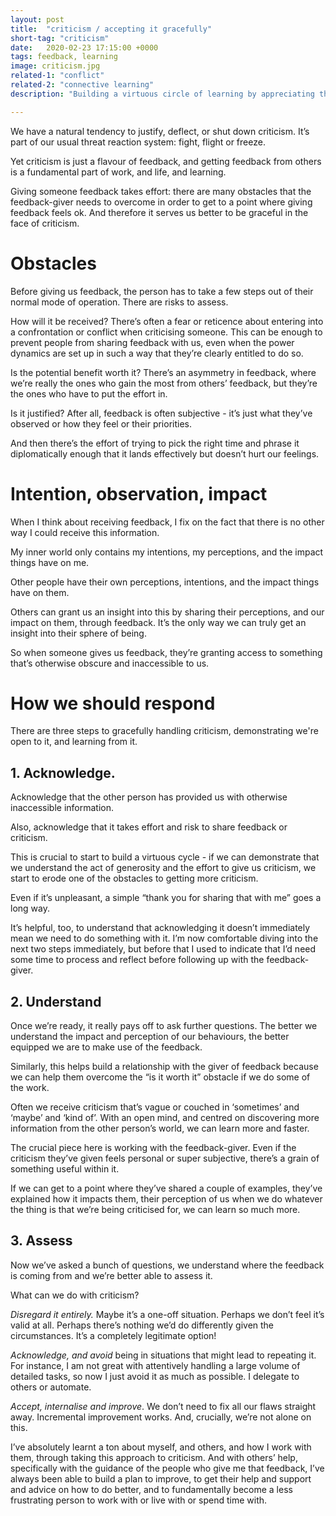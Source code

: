 ```yaml
---
layout: post
title:  "criticism / accepting it gracefully"
short-tag: "criticism"
date:   2020-02-23 17:15:00 +0000
tags: feedback, learning
image: criticism.jpg
related-1: "conflict"
related-2: "connective learning"
description: "Building a virtuous circle of learning by appreciating the criticism we get."

---
```


We have a natural tendency to justify, deflect, or shut down criticism. It’s part of our usual threat reaction system: fight, flight or freeze.

Yet criticism is just a flavour of feedback, and getting feedback from others is a fundamental part of work, and life, and learning.

Giving someone feedback takes effort: there are many obstacles that the feedback-giver needs to overcome in order to get to a point where giving feedback feels ok. And therefore it serves us better to be graceful in the face of criticism.

# Obstacles

Before giving us feedback, the person has to take a few steps out of their normal mode of operation. There are risks to assess.

How will it be received? There’s often a fear or reticence about entering into a confrontation or conflict when criticising someone. This can be enough to prevent people from sharing feedback with us, even when the power dynamics are set up in such a way that they’re clearly entitled to do so.

Is the potential benefit worth it? There’s an asymmetry in feedback, where we’re really the ones who gain the most from others’ feedback, but they’re the ones who have to put the effort in.

Is it justified? After all, feedback is often subjective - it’s just what they’ve observed or how they feel or their priorities.

And then there’s the effort of trying to pick the right time and phrase it diplomatically enough that it lands effectively but doesn’t hurt our feelings.

# Intention, observation, impact

When I think about receiving feedback, I fix on the fact that there is no other way I could receive this information.

My inner world only contains my intentions, my perceptions, and the impact things have on me.

Other people have their own perceptions, intentions, and the impact things have on them. 

Others can grant us an insight into this by sharing their perceptions, and our impact on them, through feedback. It’s the only way we can truly get an insight into their sphere of being.

So when someone gives us feedback, they’re granting access to something that’s otherwise obscure and inaccessible to us.

# How we should respond

There are three steps to gracefully handling criticism, demonstrating we're open to it, and learning from it.

## 1. Acknowledge.

Acknowledge that the other person has provided us with otherwise inaccessible information.

Also, acknowledge that it takes effort and risk to share feedback or criticism.

This is crucial to start to build a virtuous cycle - if we can demonstrate that we understand the act of generosity and the effort to give us criticism, we start to erode one of the obstacles to getting more criticism.

Even if it’s unpleasant, a simple “thank you for sharing that with me” goes a long way.

It’s helpful, too, to understand that acknowledging it doesn’t immediately mean we need to do something with it. I’m now comfortable diving into the next two steps immediately, but before that I used to indicate that I’d need some time to process and reflect before following up with the feedback-giver.

## 2. Understand

Once we’re ready, it really pays off to ask further questions. The better we understand the impact and perception of our behaviours, the better equipped we are to make use of the feedback.

Similarly, this helps build a relationship with the giver of feedback because we can help them overcome the “is it worth it” obstacle if we do some of the work.

Often we receive criticism that’s vague or couched in ‘sometimes’ and ‘maybe’ and ‘kind of’. With an open mind, and centred on discovering more information from the other person’s world, we can learn more and faster.

The crucial piece here is working with the feedback-giver. Even if the criticism they’ve given feels personal or super subjective, there’s a grain of something useful within it. 

If we can get to a point where they’ve shared a couple of examples, they’ve explained how it impacts them, their perception of us when we do whatever the thing is that we’re being criticised for, we can learn so much more.

## 3. Assess

Now we’ve asked a bunch of questions, we understand where the feedback is coming from and we’re better able to assess it.

What can we do with criticism?

*Disregard it entirely.* Maybe it’s a one-off situation. Perhaps we don’t feel it’s valid at all. Perhaps there’s nothing we’d do differently given the circumstances. It’s a completely legitimate option!

*Acknowledge, and avoid* being in situations that might lead to repeating it. For instance, I am not great with attentively handling a large volume of detailed tasks, so now I just avoid it as much as possible. I delegate to others or automate.

*Accept, internalise and improve*. We don’t need to fix all our flaws straight away. Incremental improvement works. And, crucially, we’re not alone on this.

I’ve absolutely learnt a ton about myself, and others, and how I work with them, through taking this approach to criticism. And with others’ help, specifically with the guidance of the people who give me that feedback, I’ve always been able to build a plan to improve, to get their help and support and advice on how to do better, and to fundamentally become a less frustrating person to work with or live with or spend time with.
